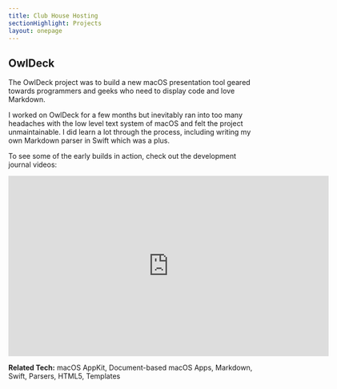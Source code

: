 ```yaml
---
title: Club House Hosting
sectionHighlight: Projects
layout: onepage
---
```


## OwlDeck

The OwlDeck project was to build a new macOS presentation tool geared towards programmers and geeks who need to display code and love Markdown.

I worked on OwlDeck for a few months but inevitably ran into too many headaches with the low level text system of macOS and felt the project unmaintainable. I did learn a lot through the process, including writing my own Markdown parser in Swift which was a plus.

To see some of the early builds in action, check out the development journal videos:

<iframe src="https://player.vimeo.com/video/209616767" width="640" height="360" frameborder="0" allow="autoplay; fullscreen" allowfullscreen></iframe>

**Related Tech:** macOS AppKit, Document-based macOS Apps, Markdown, Swift, Parsers, HTML5, Templates